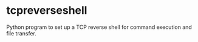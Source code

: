 # tcpreverseshell
Python program to set up a TCP reverse shell for command execution and file transfer.
